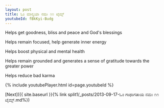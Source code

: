 ```yaml
---
layout: post
title: ಓಂ ಮಾನ್ಯಯಾ ನಮಃ ೧೧ ಟೈಮ್ಸ್
youtubeId: fBkKyi-Budg
---
```

 
 
Helps get goodness, bliss and peace and God's blessings
 
Helps remain focused, help generate inner energy 
 
Helps boost physical and mental health 
 
Helps remain grounded and generates a sense of gratitude towards the greater power 
 
Helps reduce bad karma
 
 
 
 


{% include youtubePlayer.html id=page.youtubeId %}
 
[Next]({{ site.baseurl }}{% link  split1/_posts/2013-09-17-ಓಂ ಗಾಥಾಗತಾಯ ನಮಃ ೧೧ ಟೈಮ್ಸ್.md%})
 
